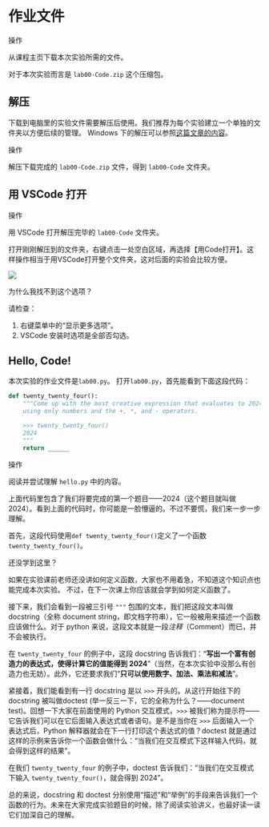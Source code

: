 # 作业文件

操作

从课程主页下载本次实验所需的文件。

对于本次实验而言是 `lab00-Code.zip` 这个压缩包。

## 解压 <a href="#jie-ya" id="jie-ya"></a>

下载到电脑里的实验文件需要解压后使用。我们推荐为每个实验建立一个单独的文件夹以方便后续的管理。 Windows 下的解压可以参照[这篇文章的内容](https://support.microsoft.com/zh-cn/windows/%E5%8E%8B%E7%BC%A9%E5%92%8C%E8%A7%A3%E5%8E%8B%E7%BC%A9%E6%96%87%E4%BB%B6-f6dde0a7-0fec-8294-e1d3-703ed85e7ebc)。

操作

解压下载完成的 `lab00-Code.zip` 文件，得到 `lab00-Code` 文件夹。

## 用 VSCode 打开 <a href="#yong-vscode-da-kai" id="yong-vscode-da-kai"></a>

操作

用 VSCode 打开解压完毕的 `lab00-Code` 文件夹。

打开刚刚解压到的文件夹，右键点击一处空白区域，再选择【用Code打开】。这样操作相当于用VSCode打开整个文件夹，这对后面的实验会比较方便。

![](https://sicp.pascal-lab.net/2024/labs/lab00/images/open_vscode.png)

为什么我找不到这个选项？

请检查：

1. 右键菜单中的“显示更多选项”。
2. VSCode 安装时选项是全部否勾选。

## Hello, Code! <a href="#hello-code" id="hello-code"></a>

本次实验的作业文件是`lab00.py`。 打开`lab00.py`，首先能看到下面这段代码：

```python
def twenty_twenty_four():
    """Come up with the most creative expression that evaluates to 2024,
    using only numbers and the +, *, and - operators.

    >>> twenty_twenty_four()
    2024
    """
    return ______
```

操作

阅读并尝试理解 `hello.py` 中的内容。

上面代码里包含了我们将要完成的第一个题目——2024（这个题目就叫做2024）。看到上面的代码时，你可能是一脸懵逼的。不过不要慌，我们来一步一步理解。

首先，这段代码使用`def twenty_twenty_four()`定义了一个函数`twenty_twenty_four()`。

还没学到这里？

如果在实验课前老师还没讲如何定义函数，大家也不用着急，不知道这个知识点也能完成本次实验。 不过，在下一次课上你应该就会学到如何定义函数了。

接下来，我们会看到一段被三引号 `"""` 包围的文本，我们把这段文本叫做 docstring（全称 document string，即文档字符串），它一般被用来描述一个函数应该做什么。对于 python 来说，这段文本就是一&#x6BB5;_&#x6CE8;释_（Comment）而已，并不会被执行。

在 `twenty_twenty_four` 的例子中，这段 docstring 告诉我们：“**写出一个富有创造力的表达式，使得计算它的值能得到 2024**”（当然，在本次实验中没那么有创造力也无妨）。此外，它还要求我们“**只可以使用数字、加法、乘法和减法**”。

紧接着，我们能看到有一行 docstring 是以 `>>>` 开头的。从这行开始往下的 docstring 被叫做doctest (举一反三一下，它的全称为什么？——document test)。回想一下大家在前面使用的 Python 交互模式，`>>>` 被我们称为提示符——它告诉我们可以在它后面输入表达式或者语句。是不是当你在 `>>>` 后面输入一个表达式后，Python 解释器就会在下一行打印这个表达式的值？doctest 就是通过这样的示例来告诉你一个函数会做什么：“当我们在交互模式下这样输入代码，就会得到这样的结果”。

在我们 `twenty_twenty_four` 的例子中，doctest 告诉我们：“当我们在交互模式下输入 `twenty_twenty_four()`，就会得到 2024”。

总的来说，docstring 和 doctest 分别使用“描述”和“举例”的手段来告诉我们一个函数的行为。未来在大家完成实验题目的时候，除了阅读实验讲义，也最好读一读它们加深自己的理解。
